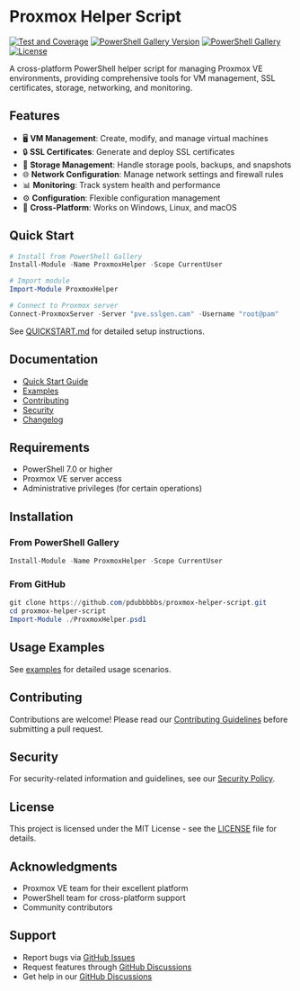 # Proxmox Helper Script

[![Test and Coverage](https://github.com/pdubbbbbs/proxmox-helper-script/actions/workflows/test.yml/badge.svg)](https://github.com/pdubbbbbs/proxmox-helper-script/actions/workflows/test.yml)
[![PowerShell Gallery Version](https://img.shields.io/powershellgallery/v/ProxmoxHelper)](https://www.powershellgallery.com/packages/ProxmoxHelper)
[![PowerShell Gallery](https://img.shields.io/powershellgallery/dt/ProxmoxHelper)](https://www.powershellgallery.com/packages/ProxmoxHelper)
[![License](https://img.shields.io/github/license/pdubbbbbs/proxmox-helper-script)](LICENSE)

A cross-platform PowerShell helper script for managing Proxmox VE environments, providing comprehensive tools for VM management, SSL certificates, storage, networking, and monitoring.

## Features

- 🖥️ **VM Management**: Create, modify, and manage virtual machines
- 🔒 **SSL Certificates**: Generate and deploy SSL certificates
- 💾 **Storage Management**: Handle storage pools, backups, and snapshots
- 🌐 **Network Configuration**: Manage network settings and firewall rules
- 📊 **Monitoring**: Track system health and performance
- ⚙️ **Configuration**: Flexible configuration management
- 🔄 **Cross-Platform**: Works on Windows, Linux, and macOS

## Quick Start

```powershell
# Install from PowerShell Gallery
Install-Module -Name ProxmoxHelper -Scope CurrentUser

# Import module
Import-Module ProxmoxHelper

# Connect to Proxmox server
Connect-ProxmoxServer -Server "pve.sslgen.cam" -Username "root@pam"
```

See [QUICKSTART.md](QUICKSTART.md) for detailed setup instructions.

## Documentation

- [Quick Start Guide](QUICKSTART.md)
- [Examples](examples/README.md)
- [Contributing](CONTRIBUTING.md)
- [Security](SECURITY.md)
- [Changelog](CHANGELOG.md)

## Requirements

- PowerShell 7.0 or higher
- Proxmox VE server access
- Administrative privileges (for certain operations)

## Installation

### From PowerShell Gallery
```powershell
Install-Module -Name ProxmoxHelper -Scope CurrentUser
```

### From GitHub
```powershell
git clone https://github.com/pdubbbbbs/proxmox-helper-script.git
cd proxmox-helper-script
Import-Module ./ProxmoxHelper.psd1
```

## Usage Examples

See [examples](examples/README.md) for detailed usage scenarios.

## Contributing

Contributions are welcome! Please read our [Contributing Guidelines](CONTRIBUTING.md) before submitting a pull request.

## Security

For security-related information and guidelines, see our [Security Policy](SECURITY.md).

## License

This project is licensed under the MIT License - see the [LICENSE](LICENSE) file for details.

## Acknowledgments

- Proxmox VE team for their excellent platform
- PowerShell team for cross-platform support
- Community contributors

## Support

- Report bugs via [GitHub Issues](https://github.com/pdubbbbbs/proxmox-helper-script/issues)
- Request features through [GitHub Discussions](https://github.com/pdubbbbbs/proxmox-helper-script/discussions)
- Get help in our [GitHub Discussions](https://github.com/pdubbbbbs/proxmox-helper-script/discussions)
